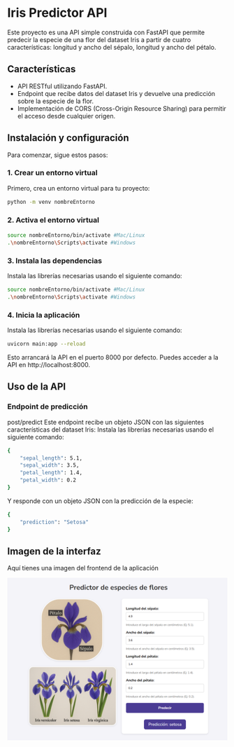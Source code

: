 # Iris Predictor API

Este proyecto es una API simple construida con FastAPI que permite predecir la especie de una flor del dataset Iris a partir de cuatro características: longitud y ancho del sépalo, longitud y ancho del pétalo.

## Características

- API RESTful utilizando FastAPI.
- Endpoint que recibe datos del dataset Iris y devuelve una predicción sobre la especie de la flor.
- Implementación de CORS (Cross-Origin Resource Sharing) para permitir el acceso desde cualquier origen.

## Instalación y configuración

Para comenzar, sigue estos pasos:

### 1. Crear un entorno virtual

Primero, crea un entorno virtual para tu proyecto:

```bash
python -m venv nombreEntorno
```
### 2. Activa el entorno virtual

```bash
source nombreEntorno/bin/activate #Mac/Linux
.\nombreEntorno\Scripts\activate #Windows

```


### 3. Instala las dependencias
Instala las librerías necesarias usando el siguiente comando:
```bash
source nombreEntorno/bin/activate #Mac/Linux
.\nombreEntorno\Scripts\activate #Windows

```


### 4. Inicia la aplicación
Instala las librerías necesarias usando el siguiente comando:
```bash
uvicorn main:app --reload
```
Esto arrancará la API en el puerto 8000 por defecto. Puedes acceder a la API en http://localhost:8000.

## Uso de la API
### Endpoint de predicción
post/predict
Este endpoint recibe un objeto JSON con las siguientes características del dataset Iris:
Instala las librerías necesarias usando el siguiente comando:
```bash
{
    "sepal_length": 5.1,
    "sepal_width": 3.5,
    "petal_length": 1.4,
    "petal_width": 0.2
}

```
Y responde con un objeto JSON con la predicción de la especie:
```bash
{
    "prediction": "Setosa"
}
```

## Imagen de la interfaz
Aquí tienes una imagen del frontend de la aplicación

![Interfaz del Frontend](images\Frontend.png)
